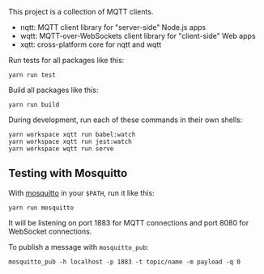 This project is a collection of MQTT clients.

- nqtt: MQTT client library for "server-side" Node.js apps
- wqtt: MQTT-over-WebSockets client library for "client-side" Web apps
- xqtt: cross-platform core for nqtt and wqtt

Run tests for all packages like this:

```
yarn run test
```

Build all packages like this:

```
yarn run build
```

During development, run each of these commands in their own shells:

```
yarn workspace xqtt run babel:watch
yarn workspace xqtt run jest:watch
yarn workspace wqtt run serve
```

## Testing with Mosquitto

With [mosquitto] in your `$PATH`, run it like this:

[mosquitto]: https://mosquitto.org/

```
yarn run mosquitto
```

It will be listening on port 1883 for MQTT connections and port 8080 for
WebSocket connections.

To publish a message with `mosquitto_pub`:

```
mosquitto_pub -h localhost -p 1883 -t topic/name -m payload -q 0
```
